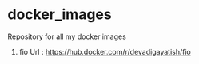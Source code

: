 # docker_images
Repository for all my docker images

1) fio
Url : https://hub.docker.com/r/devadigayatish/fio


